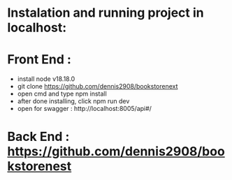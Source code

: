 # Instalation and running project in localhost:

# Front End : </br>

- install node v18.18.0
- git clone https://github.com/dennis2908/bookstorenext </br>
- open cmd and type npm install </br>
- after done installing, click  npm run dev <br>
- open for swagger : http://localhost:8005/api#/ <br>
  
# Back End : https://github.com/dennis2908/bookstorenest
